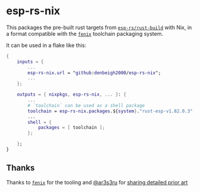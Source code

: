 # esp-rs-nix

This packages the pre-built rust targets from
[`esp-rs/rust-build`](https://github.com/esp-rs/rust-build) with Nix, in a
format compatible with the [`fenix`](https://github.com/nix-community/fenix)
toolchain packaging system.

It can be used in a flake like this:

```nix
{
    inputs = {
        ...
        esp-rs-nix.url = "github:denbeigh2000/esp-rs-nix";
        ...
    };

    outputs = { nixpkgs, esp-rs-nix, ... }: {
        ...
        # `toolchain` can be used as a shell package
        toolchain = esp-rs-nix.packages.${system}."rust-esp-v1.82.0.3";
        ...
        shell = {
            packages = [ toolchain ];
        };

    };
}
```
<!--
Untested, but maybe projects can be built with crane/naersk?
-->

## Thanks

Thanks to [`fenix`](https://github.com/nix-community/fenix) for the tooling and
[@ar3s3ru](https://github.com/ar3s3ru) for [sharing detailed prior art](https://github.com/nix-community/fenix/issues/58#issuecomment-2156056797)

